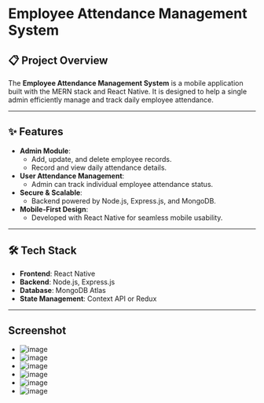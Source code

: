 # Employee Attendance Management System

## 📋 Project Overview
The **Employee Attendance Management System** is a mobile application built with the MERN stack and React Native. It is designed to help a single admin efficiently manage and track daily employee attendance.

---

## ✨ Features
- **Admin Module**:  
  - Add, update, and delete employee records.  
  - Record and view daily attendance details.
- **User Attendance Management**:  
  - Admin can track individual employee attendance status.  
- **Secure & Scalable**:  
  - Backend powered by Node.js, Express.js, and MongoDB.  
- **Mobile-First Design**:  
  - Developed with React Native for seamless mobile usability.  

---

## 🛠️ Tech Stack
- **Frontend**: React Native  
- **Backend**: Node.js, Express.js  
- **Database**: MongoDB Atlas  
- **State Management**: Context API or Redux

---

## Screenshot
- ![image](https://github.com/user-attachments/assets/e541f613-01bd-4098-92ea-44e4e381851f)
- ![image](https://github.com/user-attachments/assets/ed3faf1f-4079-45ad-a85c-1517582c4d34)
- ![image](https://github.com/user-attachments/assets/a82780fb-5654-4502-98bf-8d95a3a0583e)
- ![image](https://github.com/user-attachments/assets/57d64c23-9a27-4a80-91ed-1f4a43d396ad)
- ![image](https://github.com/user-attachments/assets/30746788-9ec6-4a7e-88d6-b568f39d2645)
- ![image](https://github.com/user-attachments/assets/b30af4fd-592f-4ee5-89c9-bfccae18497d)





